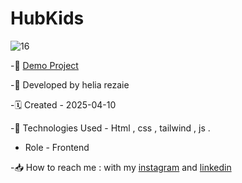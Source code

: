 # HubKids


![16](https://github.com/user-attachments/assets/25b954c7-fb33-4f66-ab4a-614d42fa5ce8)


-🔗 [Demo Project]( https://helia-rz79.github.io/HubKids/)

-🙍 Developed by helia rezaie

-🗓️ Created - 2025-04-10

-📱 Technologies Used - Html , css , tailwind , js .

- Role - Frontend

-📥 How to reach me : with my [instagram](https://www.instagram.com/helia.web) and [linkedin](https://www.linkedin.com/in/helia-rezaie-web)
